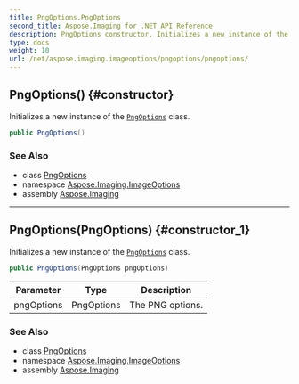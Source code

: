 ```yaml
---
title: PngOptions.PngOptions
second_title: Aspose.Imaging for .NET API Reference
description: PngOptions constructor. Initializes a new instance of the PngOptions class
type: docs
weight: 10
url: /net/aspose.imaging.imageoptions/pngoptions/pngoptions/
---
```

## PngOptions() {#constructor}

Initializes a new instance of the [`PngOptions`](../) class.

```csharp
public PngOptions()
```

### See Also

* class [PngOptions](../)
* namespace [Aspose.Imaging.ImageOptions](../../pngoptions/)
* assembly [Aspose.Imaging](../../../)

---

## PngOptions(PngOptions) {#constructor_1}

Initializes a new instance of the [`PngOptions`](../) class.

```csharp
public PngOptions(PngOptions pngOptions)
```

| Parameter | Type | Description |
| --- | --- | --- |
| pngOptions | PngOptions | The PNG options. |

### See Also

* class [PngOptions](../)
* namespace [Aspose.Imaging.ImageOptions](../../pngoptions/)
* assembly [Aspose.Imaging](../../../)


